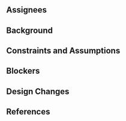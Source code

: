 <!-- New feature proposal template. Taken from: https://github.com/opensecuritycontroller/community/blob/master/new-features/new-feature-template.md -->

# <!-- FEATURE NAME HERE -->
<!-- Provide a short single paragraph description for the feature. -->
<!-- Example:
Stabilize the Rust to JS API to integrate the front-end and back-end of the application.

-->


## Assignees
<!-- Provide the names and GitHub handles of the contributors driving the implementation of this feature. -->

## Background
<!-- Provide any additional background for the feature. I.e.: user scenarios, business value, etc. -->
<!-- Example:

In order for the front-end to both *initiate* and communicate *back* to the rust module export, the Rust module needs to have a means to translate the following native game types to their JS equivalents:

  - [ ] `Board`
  - [ ] `GameState`
  
-->



## Constraints and Assumptions
<!-- Call out any constraint and/or assumption relevant for the development and use of this feature. -->

<!-- Example:

- The rust module has `GameState`, but meeting minutes and the generated design outlines have this as `BoardState`. Which is it?
-->

## Blockers
<!-- List existing issues/features that pose as potential blockers to implementing this feature -->
<!-- Example:

- there is a great chance #23 will add to the criteria required by this issue, but there isn't much else to say until that time comes.

-->

## Design Changes
<!-- List any minor or breaking changes that will be required on the relevant software component. If this issue requires changes to more than just one component, create more than one feature issue to document this -->

## References
<!-- List any relevant references for feature implementation, i.e. Library documentation, example code, technical resources that influence a design choice, etc -->

